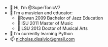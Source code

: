 - 👋 Hi, I’m @SuperTonicV7
- 👀 I’m a musician and educator:
  * 🦉Rowan 2009 Bachelor of Jazz Education
  * 🦜 ISU 2011 Master of Music
  * 🐯 LSU 2013 Doctor of Musical Arts
- 🌱 I’m currently learning Python
- 📫 nicholas.disalvio@gmail.com

<!---
SuperTonicV7/SuperTonicV7 is a ✨ special ✨ repository because its `README.md` (this file) appears on your GitHub profile.
You can click the Preview link to take a look at your changes.
--->
